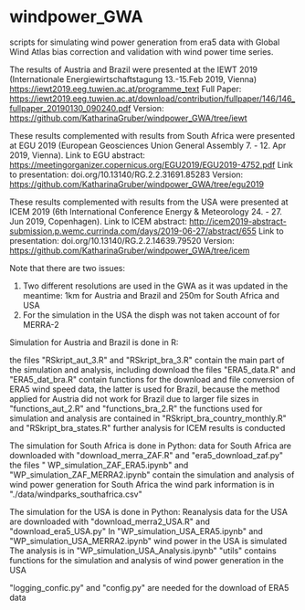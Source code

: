 # windpower_GWA
scripts for simulating wind power generation from era5 data with Global Wind Atlas bias correction and validation with wind power time series.


The results of Austria and Brazil were presented at the IEWT 2019 (Internationale Energiewirtschaftstagung 13.-15.Feb 2019, Vienna)
https://iewt2019.eeg.tuwien.ac.at/programme_text
Full Paper: https://iewt2019.eeg.tuwien.ac.at/download/contribution/fullpaper/146/146_fullpaper_20190130_090240.pdf
Version: https://github.com/KatharinaGruber/windpower_GWA/tree/iewt


These results complemented with results from South Africa were presented at EGU 2019 (European Geosciences Union General Assembly 7. - 12. Apr 2019, Vienna).
Link to EGU abstract: https://meetingorganizer.copernicus.org/EGU2019/EGU2019-4752.pdf
Link to presentation: doi.org/10.13140/RG.2.2.31691.85283
Version: https://github.com/KatharinaGruber/windpower_GWA/tree/egu2019

These results complemented with results from the USA were presented at ICEM 2019 (6th International Conference Energy & Meteorology 24. - 27. Jun 2019, Copenhagen).
Link to ICEM abstract: http://icem2019-abstract-submission.p.wemc.currinda.com/days/2019-06-27/abstract/655
Link to presentation: doi.org/10.13140/RG.2.2.14639.79520
Version: https://github.com/KatharinaGruber/windpower_GWA/tree/icem

Note that there are two issues:
1. Two different resolutions are used in the GWA as it was updated in the meantime: 1km for Austria and Brazil and 250m for South Africa and USA
2. For the simulation in the USA the disph was not taken account of for MERRA-2

Simulation for Austria and Brazil is done in R:

the files "RSkript_aut_3.R" and "RSkript_bra_3.R" contain the main part of the simulation and analysis, including download
the files "ERA5_data.R" and "ERA5_dat_bra.R" contain functions for the download and file conversion of ERA5 wind speed data, the latter is used for Brazil, because the method applied for Austria did not work for Brazil due to larger file sizes
in "functions_aut_2.R" and "functions_bra_2.R" the functions used for simulation and analysis are contained
in "RSkript_bra_country_monthly.R" and "RSkript_bra_states.R" further analysis for ICEM results is conducted

The simulation for South Africa is done in Python:
data for South Africa are downloaded with "download_merra_ZAF.R" and "era5_download_zaf.py"
the files " WP_simulation_ZAF_ERA5.ipynb" and "WP_simulation_ZAF_MERRA2.ipynb" contain the simulation and analysis of wind power generation for South Africa
the wind park information is in "./data/windparks_southafrica.csv"

The simulation for the USA is done in Python:
Reanalysis data for the USA are downloaded with "download_merra2_USA.R" and "download_era5_USA.py"
In "WP_simulation_USA_ERA5.ipynb" and "WP_simulation_USA_MERRA2.ipynb" wind power in the USA is simulated
The analysis is in "WP_simulation_USA_Analysis.ipynb"
"utils" contains functions for the simulation and analysis of wind power generation in the USA

"logging_confic.py" and "config.py" are needed for the download of ERA5 data